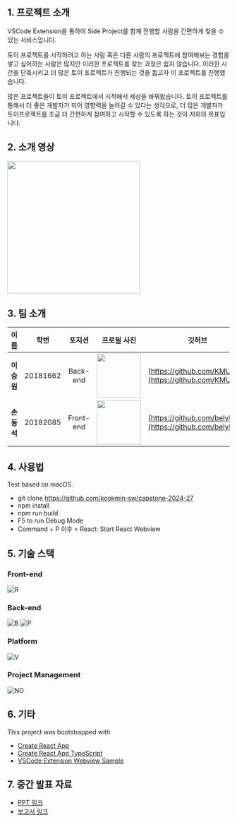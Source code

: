 ## 1. 프로젝트 소개

VSCode Extension을 통하여 Side Project를 함께 진행할 사람을 간편하게 찾을 수 있는 서비스입니다.

토이 프로젝트를 시작하려고 하는 사람 혹은 다른 사람의 프로젝트에 참여해보는 경험을 쌓고 싶어하는 사람은 많지만 이러한 프로젝트를 찾는 과정은 쉽지 않습니다. 이러한 시간을 단축시키고 더 많은 토이 프로젝트가 진행되는 것을 돕고자 이 프로젝트를 진행했습니다.

많은 프로젝트들이 토이 프로젝트에서 시작해서 세상을 바꿔왔습니다. 토이 프로젝트를 통해서 더 좋은 개발자가 되어 영향력을 늘려갈 수 있다는 생각으로, 더 많은 개발자가 토이프로젝트를 조금 더 간편하게 참여하고 시작할 수 있도록 하는 것이 저희의 목표입니다.

## 2. 소개 영상

<img src="https://github.com/kookmin-sw/capstone-2024-27/assets/89867182/f01242be-7c26-455f-8802-47d5ffde1d65" width="300">

## 3. 팀 소개

| 이름       | 학번     | 포지션                     | 프로필 사진                                                                                                                              | 깃허브                                                       |
| ---------- | -------- | -------------------------- | ---------------------------------------------------------------------------------------------------------------------------------------- | ------------------------------------------------------------ |
| **이승원** | 20181662 | <center>Back-end</center>  | <img src="https://github.com/kookmin-sw/capstone-2024-27/assets/89867182/5567f75a-4c3c-47b8-8fef-952a812737c4" width="100" height=auto/> | [https://github.com/KMUlee](https://github.com/KMUlee)       |
| **손동석** | 20182085 | <center>Front-end</center> | <img src="https://github.com/kookmin-sw/capstone-2024-27/assets/89867182/703dfcb4-516e-4ef6-ac8c-60c888e5bd79" width="100" height=auto/> | [https://github.com/belyllium](https://github.com/belyllium) |

## 4. 사용법

Test based on macOS.

- git clone https://github.com/kookmin-sw/capstone-2024-27
- npm install
- npm run build
- F5 to run Debug Mode
- Command + P 이후 > React: Start React Webview

## 5. 기술 스택

### Front-end

![R](https://shields.io/badge/react-black?logo=react&style=for-the-badge)

### Back-end

![B](https://img.shields.io/badge/nestjs-E0234E?style=for-the-badge&logo=nestjs&logoColor=white)
![P](https://img.shields.io/badge/postgresql-4169e1?style=for-the-badge&logo=postgresql&logoColor=white)

### Platform

![V](https://img.shields.io/badge/Vscode-007ACC?style=for-the-badge&logo=visualstudiocode&logoColor=white)

### Project Management

![NO](https://img.shields.io/badge/Notion-000000?style=for-the-badge&logo=notion&logoColor=white)

## 6. 기타

This project was bootstrapped with

- [Create React App](https://github.com/facebookincubator/create-react-app)
- [Create React App TypeScript](https://github.com/wmonk/create-react-app-typescript)
- [VSCode Extension Webview Sample](https://github.com/Microsoft/vscode-extension-samples/tree/master/webview-sample)

## 7. 중간 발표 자료

- [PPT 링크](https://drive.google.com/file/d/1867KPy9Gw08wlo1PPlqnzEHTB3QlHWIe/view?usp=sharing)
- [보고서 링크](https://drive.google.com/file/d/1u5gF1gkCSoMudbQ6W6JmSAtWu30hAhYs/view?usp=sharing)
